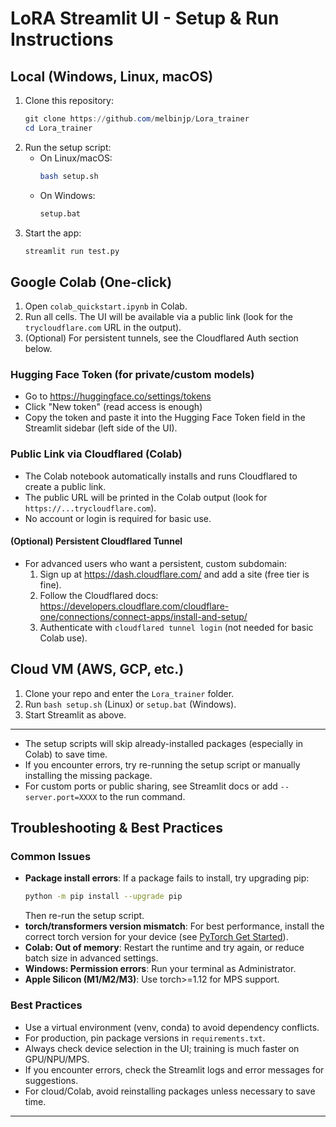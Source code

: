 # LoRA Streamlit UI - Setup & Run Instructions

## Local (Windows, Linux, macOS)

1. Clone this repository:
   ```powershell
   git clone https://github.com/melbinjp/Lora_trainer
   cd Lora_trainer
   ```
2. Run the setup script:
   - On Linux/macOS:
     ```sh
     bash setup.sh
     ```
   - On Windows:
     ```bat
     setup.bat
     ```
3. Start the app:
   ```sh
   streamlit run test.py
   ```

## Google Colab (One-click)

1. Open `colab_quickstart.ipynb` in Colab.
2. Run all cells. The UI will be available via a public link (look for the `trycloudflare.com` URL in the output).
3. (Optional) For persistent tunnels, see the Cloudflared Auth section below.

### Hugging Face Token (for private/custom models)
- Go to https://huggingface.co/settings/tokens
- Click "New token" (read access is enough)
- Copy the token and paste it into the Hugging Face Token field in the Streamlit sidebar (left side of the UI).

### Public Link via Cloudflared (Colab)
- The Colab notebook automatically installs and runs Cloudflared to create a public link.
- The public URL will be printed in the Colab output (look for `https://...trycloudflare.com`).
- No account or login is required for basic use.

#### (Optional) Persistent Cloudflared Tunnel
- For advanced users who want a persistent, custom subdomain:
  1. Sign up at https://dash.cloudflare.com/ and add a site (free tier is fine).
  2. Follow the Cloudflared docs: https://developers.cloudflare.com/cloudflare-one/connections/connect-apps/install-and-setup/
  3. Authenticate with `cloudflared tunnel login` (not needed for basic Colab use).

## Cloud VM (AWS, GCP, etc.)

1. Clone your repo and enter the `Lora_trainer` folder.
2. Run `bash setup.sh` (Linux) or `setup.bat` (Windows).
3. Start Streamlit as above.

---

- The setup scripts will skip already-installed packages (especially in Colab) to save time.
- If you encounter errors, try re-running the setup script or manually installing the missing package.
- For custom ports or public sharing, see Streamlit docs or add `--server.port=XXXX` to the run command.

## Troubleshooting & Best Practices

### Common Issues

- **Package install errors**: If a package fails to install, try upgrading pip:
  ```sh
  python -m pip install --upgrade pip
  ```
  Then re-run the setup script.
- **torch/transformers version mismatch**: For best performance, install the correct torch version for your device (see [PyTorch Get Started](https://pytorch.org/get-started/locally/)).
- **Colab: Out of memory**: Restart the runtime and try again, or reduce batch size in advanced settings.
- **Windows: Permission errors**: Run your terminal as Administrator.
- **Apple Silicon (M1/M2/M3)**: Use torch>=1.12 for MPS support.

### Best Practices

- Use a virtual environment (venv, conda) to avoid dependency conflicts.
- For production, pin package versions in `requirements.txt`.
- Always check device selection in the UI; training is much faster on GPU/NPU/MPS.
- If you encounter errors, check the Streamlit logs and error messages for suggestions.
- For cloud/Colab, avoid reinstalling packages unless necessary to save time.

---
